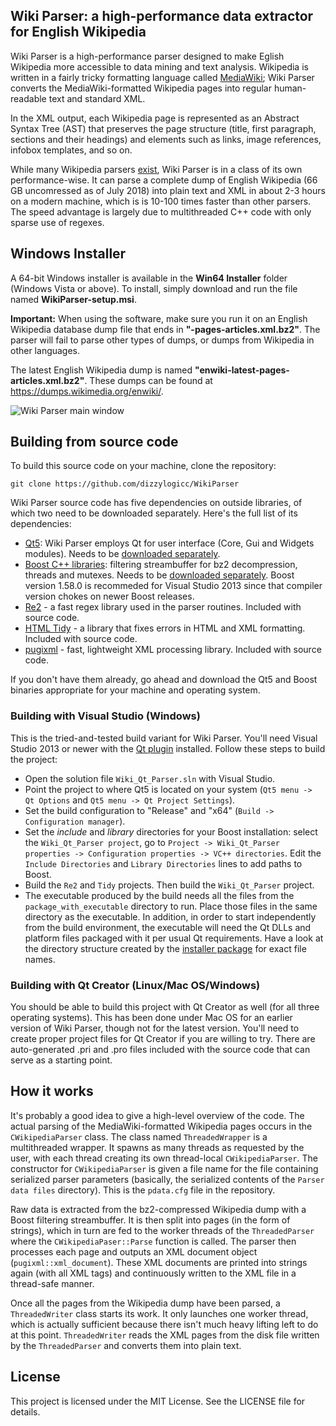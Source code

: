 ## Wiki Parser: a high-performance data extractor for English Wikipedia

Wiki Parser is a high-performance parser designed to make Eglish Wikipedia more accessible to data mining and text analysis. Wikipedia is written in a fairly tricky formatting language called [MediaWiki](https://www.mediawiki.org/wiki/Help:Formatting); Wiki Parser converts the MediaWiki-formatted Wikipedia pages into regular human-readable text and standard XML.

In the XML output, each Wikipedia page is represented as an Abstract Syntax Tree (AST) that preserves the page structure (title, first paragraph, sections and their headings) and elements such as links, image references, infobox templates, and so on.

While many Wikipedia parsers [exist](https://www.mediawiki.org/wiki/Alternative_parsers), Wiki Parser is in a class of its own performance-wise. It can parse a complete dump of English Wikipedia (66 GB uncomressed as of July 2018) into plain text and XML in about 2-3 hours on a modern machine, which is is 10-100 times faster than other parsers. The speed advantage is largely due to multithreaded C++ code with only sparse use of regexes.

## Windows Installer

A 64-bit Windows installer is available in the **Win64 Installer** folder (Windows Vista or above). To install, simply download and run the file named **WikiParser-setup.msi**.

**Important:** When using the software, make sure you run it on an English Wikipedia database dump file that ends in **"-pages-articles.xml.bz2"**. The parser will fail to parse other types of dumps, or dumps from Wikipedia in other languages.

The latest English Wikipedia dump is named **"enwiki-latest-pages-articles.xml.bz2"**. These dumps can be found at https://dumps.wikimedia.org/enwiki/.

![Wiki Parser main window](Wiki_Qt_Parser/Wiki_Parser_main_window.png?raw=true "Wiki Parser main window")


## Building from source code
To build this source code on your machine, clone the repository:

`git clone https://github.com/dizzylogicc/WikiParser`

Wiki Parser source code has five dependencies on outside libraries, of which two need to be downloaded separately. Here's the full list of its dependencies:
* [Qt5](https://www.qt.io/download): Wiki Parser employs Qt for user interface (Core, Gui and Widgets modules). Needs to be [downloaded separately](https://www.qt.io/download).
* [Boost C++ libraries](https://www.boost.org/): filtering streambuffer for bz2 decompression, threads and mutexes. Needs to be [downloaded separately](https://www.boost.org/users/download/). Boost version 1.58.0 is recommeded for Visual Studio 2013 since that compiler version chokes on newer Boost releases. 
* [Re2](https://github.com/google/re2) - a fast regex library used in the parser routines. Included with source code.
* [HTML Tidy](http://www.html-tidy.org/) - a library that fixes errors in HTML and XML formatting. Included with source code.
* [pugixml](https://pugixml.org/) - fast, lightweight XML processing library. Included with source code.

If you don't have them already, go ahead and download the Qt5 and Boost binaries appropriate for your machine and operating system.


### Building with Visual Studio (Windows)
This is the tried-and-tested build variant for Wiki Parser. You'll need Visual Studio 2013 or newer with the [Qt plugin](http://doc.qt.io/archives/vs-addin/index.html) installed. Follow these steps to build the project:

* Open the solution file `Wiki_Qt_Parser.sln` with Visual Studio.
* Point the project to where Qt5 is located on your system (`Qt5 menu -> Qt Options` and `Qt5 menu -> Qt Project Settings`).
* Set the build configuration to "Release" and "x64" (`Build -> Configuration manager`).
* Set the *include* and *library* directories for your Boost installation: select the `Wiki_Qt_Parser project`, go to `Project -> Wiki_Qt_Parser properties -> Configuration properties -> VC++ directories`. Edit the `Include Directories` and `Library Directories` lines to add paths to Boost.
* Build the `Re2` and `Tidy` projects. Then build the `Wiki_Qt_Parser` project.
* The executable produced by the build needs all the files from the `package_with_executable` directory to run. Place those files in the same directory as the executable. In addition, in order to start independently from the build environment, the executable will need the Qt DLLs and platform files packaged with it per usual Qt requirements. Have a look at the directory structure created by the [installer package](https://dizzylogic.com/wiki-parser) for exact file names.


### Building with Qt Creator (Linux/Mac OS/Windows)
You should be able to build this project with Qt Creator as well (for all three operating systems). This has been done under Mac OS for an earlier version of Wiki Parser, though not for the latest version. You'll need to create proper project files for Qt Creator if you are willing to try. There are auto-generated .pri and .pro files included with the source code that can serve as a starting point.


## How it works 
It's probably a good idea to give a high-level overview of the code. The actual parsing of the MediaWiki-formatted Wikipedia pages occurs in the `CWikipediaParser` class. The class named `ThreadedWrapper` is a multithreaded wrapper. It spawns as many threads as requested by the user, with each thread creating its own thread-local `CWikipediaParser`. The constructor for `CWikipediaParser` is given a file name for the file containing serialized parser parameters (basically, the serialized contents of the `Parser data files` directory). This is the `pdata.cfg` file in the repository.

Raw data is extracted from the bz2-compressed Wikipedia dump with a Boost filtering streambuffer. It is then split into pages (in the form of strings), which in turn are fed to the worker threads of the `ThreadedParser` where the `CWikipediaPaser::Parse` function is called. The parser then processes each page and outputs an XML document object (`pugixml::xml_document`). These XML documents are printed into strings again (with all XML tags) and continuously written to the XML file in a thread-safe manner.

Once all the pages from the Wikipedia dump have been parsed, a `ThreadedWriter` class starts its work. It only launches one worker thread, which is actually sufficient because there isn't much heavy lifting left to do at this point. `ThreadedWriter` reads the XML pages from the disk file written by the `ThreadedParser` and converts them into plain text. 


## License

This project is licensed under the MIT License. See the LICENSE file for details.

